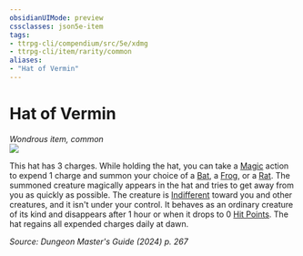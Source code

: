 ```yaml
---
obsidianUIMode: preview
cssclasses: json5e-item
tags:
- ttrpg-cli/compendium/src/5e/xdmg
- ttrpg-cli/item/rarity/common
aliases: 
- "Hat of Vermin"
---
```

# Hat of Vermin
*Wondrous item, common*  
![](2-Mechanics/CLI/items/img/hat-of-vermin.webp#right)


This hat has 3 charges. While holding the hat, you can take a [Magic](2-Mechanics/CLI/rules/actions.md#Magic) action to expend 1 charge and summon your choice of a [Bat](2-Mechanics/CLI/bestiary/beast/bat-xmm.md), a [Frog](2-Mechanics/CLI/bestiary/beast/frog-xmm.md), or a [Rat](2-Mechanics/CLI/bestiary/beast/rat-xmm.md). The summoned creature magically appears in the hat and tries to get away from you as quickly as possible. The creature is [Indifferent](2-Mechanics/CLI/rules/variant-rules/indifferent-attitude-xphb.md) toward you and other creatures, and it isn't under your control. It behaves as an ordinary creature of its kind and disappears after 1 hour or when it drops to 0 [Hit Points](2-Mechanics/CLI/rules/variant-rules/hit-points-xphb.md). The hat regains all expended charges daily at dawn.

*Source: Dungeon Master's Guide (2024) p. 267*